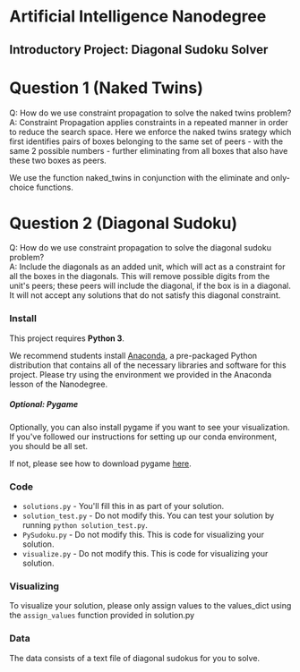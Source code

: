 # Artificial Intelligence Nanodegree
## Introductory Project: Diagonal Sudoku Solver

# Question 1 (Naked Twins)
Q: How do we use constraint propagation to solve the naked twins problem?  
A: Constraint Propagation applies constraints in a repeated manner in order to reduce the search space. Here we enforce the naked twins srategy which first identifies pairs of boxes belonging to the same set of peers - with the same 2 possible numbers - further eliminating from all boxes that also have these two boxes as peers. 

We use the function naked_twins in conjunction with the eliminate and only-choice functions.

# Question 2 (Diagonal Sudoku)
Q: How do we use constraint propagation to solve the diagonal sudoku problem?  
A: Include the diagonals as an added unit, which will act as a constraint for all the boxes in the diagonals. This will remove possible digits from the unit's peers; these peers will include the diagonal, if the box is in a diagonal. It will not accept any solutions that do not satisfy this diagonal constraint.

### Install

This project requires **Python 3**.

We recommend students install [Anaconda](https://www.continuum.io/downloads), a pre-packaged Python distribution that contains all of the necessary libraries and software for this project. 
Please try using the environment we provided in the Anaconda lesson of the Nanodegree.

##### Optional: Pygame

Optionally, you can also install pygame if you want to see your visualization. If you've followed our instructions for setting up our conda environment, you should be all set.

If not, please see how to download pygame [here](http://www.pygame.org/download.shtml).

### Code

* `solutions.py` - You'll fill this in as part of your solution.
* `solution_test.py` - Do not modify this. You can test your solution by running `python solution_test.py`.
* `PySudoku.py` - Do not modify this. This is code for visualizing your solution.
* `visualize.py` - Do not modify this. This is code for visualizing your solution.

### Visualizing

To visualize your solution, please only assign values to the values_dict using the ```assign_values``` function provided in solution.py

### Data

The data consists of a text file of diagonal sudokus for you to solve.
